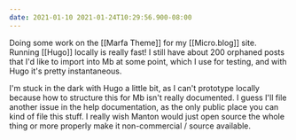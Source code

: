 ```yaml
---
date: 2021-01-10 2021-01-24T10:29:56.900-08:00
---
```

Doing some work on the [[Marfa Theme]] for my [[Micro.blog]] site. Running [[Hugo]] locally is really fast! I still have about 200 orphaned posts that I'd like to import into Mb at some point, which I use for testing, and with Hugo it's pretty instantaneous.

I'm stuck in the dark with Hugo a little bit, as I can't prototype locally because how to structure this for Mb isn't really documented. I guess I'll file another issue in the help documentation, as the only public place you can kind of file this stuff. I really wish Manton would just open source the whole thing or more properly make it non-commercial / source available.